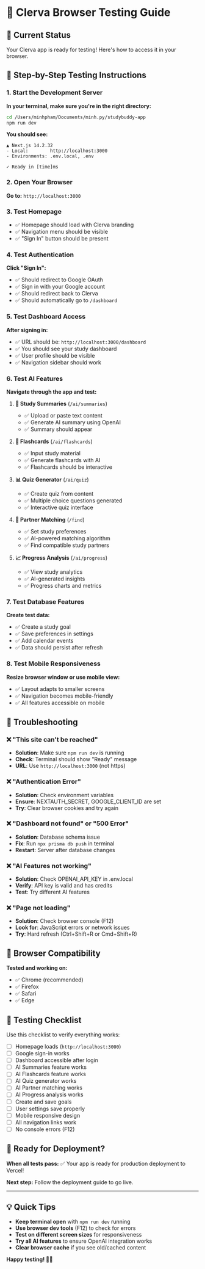 # 🧪 Clerva Browser Testing Guide

## 🚀 **Current Status**
Your Clerva app is ready for testing! Here's how to access it in your browser.

## 📝 **Step-by-Step Testing Instructions**

### **1. Start the Development Server**

**In your terminal, make sure you're in the right directory:**
```bash
cd /Users/minhpham/Documents/minh.py/studybuddy-app
npm run dev
```

**You should see:**
```
▲ Next.js 14.2.32
- Local:        http://localhost:3000
- Environments: .env.local, .env

✓ Ready in [time]ms
```

### **2. Open Your Browser**

**Go to:** `http://localhost:3000`

### **3. Test Homepage**
- ✅ Homepage should load with Clerva branding
- ✅ Navigation menu should be visible
- ✅ "Sign In" button should be present

### **4. Test Authentication**

**Click "Sign In":**
- ✅ Should redirect to Google OAuth
- ✅ Sign in with your Google account
- ✅ Should redirect back to Clerva
- ✅ Should automatically go to `/dashboard`

### **5. Test Dashboard Access**

**After signing in:**
- ✅ URL should be: `http://localhost:3000/dashboard`
- ✅ You should see your study dashboard
- ✅ User profile should be visible
- ✅ Navigation sidebar should work

### **6. Test AI Features**

**Navigate through the app and test:**

1. **📝 Study Summaries** (`/ai/summaries`)
   - ✅ Upload or paste text content
   - ✅ Generate AI summary using OpenAI
   - ✅ Summary should appear

2. **🎯 Flashcards** (`/ai/flashcards`)
   - ✅ Input study material
   - ✅ Generate flashcards with AI
   - ✅ Flashcards should be interactive

3. **📊 Quiz Generator** (`/ai/quiz`)
   - ✅ Create quiz from content
   - ✅ Multiple choice questions generated
   - ✅ Interactive quiz interface

4. **🤝 Partner Matching** (`/find`)
   - ✅ Set study preferences
   - ✅ AI-powered matching algorithm
   - ✅ Find compatible study partners

5. **📈 Progress Analysis** (`/ai/progress`)
   - ✅ View study analytics
   - ✅ AI-generated insights
   - ✅ Progress charts and metrics

### **7. Test Database Features**

**Create test data:**
- ✅ Create a study goal
- ✅ Save preferences in settings
- ✅ Add calendar events
- ✅ Data should persist after refresh

### **8. Test Mobile Responsiveness**

**Resize browser window or use mobile view:**
- ✅ Layout adapts to smaller screens
- ✅ Navigation becomes mobile-friendly
- ✅ All features accessible on mobile

## 🔧 **Troubleshooting**

### **❌ "This site can't be reached"**
- **Solution**: Make sure `npm run dev` is running
- **Check**: Terminal should show "Ready" message
- **URL**: Use `http://localhost:3000` (not https)

### **❌ "Authentication Error"**
- **Solution**: Check environment variables
- **Ensure**: NEXTAUTH_SECRET, GOOGLE_CLIENT_ID are set
- **Try**: Clear browser cookies and try again

### **❌ "Dashboard not found" or "500 Error"**
- **Solution**: Database schema issue
- **Fix**: Run `npx prisma db push` in terminal
- **Restart**: Server after database changes

### **❌ "AI Features not working"**
- **Solution**: Check OPENAI_API_KEY in .env.local
- **Verify**: API key is valid and has credits
- **Test**: Try different AI features

### **❌ "Page not loading"**
- **Solution**: Check browser console (F12)
- **Look for**: JavaScript errors or network issues
- **Try**: Hard refresh (Ctrl+Shift+R or Cmd+Shift+R)

## 📱 **Browser Compatibility**

**Tested and working on:**
- ✅ Chrome (recommended)
- ✅ Firefox
- ✅ Safari
- ✅ Edge

## 🎯 **Testing Checklist**

Use this checklist to verify everything works:

- [ ] Homepage loads (`http://localhost:3000`)
- [ ] Google sign-in works
- [ ] Dashboard accessible after login
- [ ] AI Summaries feature works
- [ ] AI Flashcards feature works
- [ ] AI Quiz generator works
- [ ] AI Partner matching works
- [ ] AI Progress analysis works
- [ ] Create and save goals
- [ ] User settings save properly
- [ ] Mobile responsive design
- [ ] All navigation links work
- [ ] No console errors (F12)

## 🚀 **Ready for Deployment?**

**When all tests pass:**
✅ Your app is ready for production deployment to Vercel!

**Next step:** Follow the deployment guide to go live.

---

## 💡 **Quick Tips**

- **Keep terminal open** with `npm run dev` running
- **Use browser dev tools** (F12) to check for errors
- **Test on different screen sizes** for responsiveness
- **Try all AI features** to ensure OpenAI integration works
- **Clear browser cache** if you see old/cached content

**Happy testing! 🧪✨**
